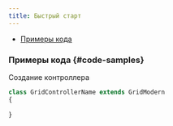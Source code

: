 ```yaml
---
title: Быстрый старт
---
```


- [Примеры кода](#code-samples)

### Примеры кода {#code-samples}

Создание контроллера
```php
class GridControllerName extends GridModern
{
    
}
```

